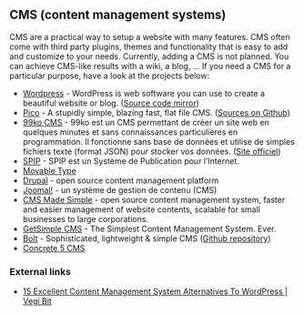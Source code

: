## CMS (content management systems)
CMS are a practical way to setup a website with many features. CMS often come with third party plugins, themes and functionality that is easy to add and customize to your needs. Currently, adding a CMS is not planned. You can achieve CMS-like results with a wiki, a blog, ... If you need a CMS for a particular purpose, have a look at the projects below:

  * [Wordpress](https://wordpress.org/) - WordPress is web software you can use to create a beautiful website or blog. ([Source code mirror](https://github.com/WordPress/WordPress))
  * [Pico](http://pico.dev7studios.com/index.html#) - A stupidly simple, blazing fast, flat file CMS. ([Sources on Github](https://github.com/gilbitron/Pico))
  * [99ko CMS](https://github.com/99ko-project/99ko-cms) - 99ko est un CMS permettant de créer un site web en quelques minutes et sans connaissances particulières en programmation. Il fonctionne sans base de données et utilise de simples fichiers texte (format JSON) pour stocker vos données. ([Site officiel](http://99ko.hellojo.fr))
  * [SPIP](http://www.spip.net/fr) - SPIP est un Système de Publication pour l’Internet.
  * [Movable Type](https://movabletype.org/)
  * [Drupal](https://drupal.org/) - open source content management platform
  * [Joomal!](http://www.joomla.fr/) - un système de gestion de contenu (CMS)
  * [CMS Made Simple](http://www.cmsmadesimple.org/) - open source content management system, faster and easier management of website contents, scalable for small businesses to large corporations.
  * [GetSimple CMS](http://get-simple.info/) - The Simplest Content Management System. Ever.
  * [Bolt](http://bolt.cm/) - Sophisticated, lightweight & simple CMS ([Github repository](https://github.com/bolt/bolt))
  * [Concrete 5 CMS](http://www.concrete5.org/)


### External links
 * [15 Excellent Content Management System Alternatives To WordPress | Vegi Bit](http://vegibit.com/15-excellent-content-management-system-alternatives-to-wordpress/)